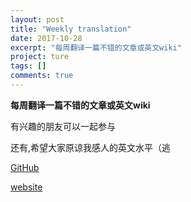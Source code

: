 ```yaml
---
layout: post
title: "Weekly translation"
date: 2017-10-28
excerpt: "每周翻译一篇不错的文章或英文wiki"
project: ture
tags: []
comments: true
---
```


**每周翻译一篇不错的文章或英文wiki**

有兴趣的朋友可以一起参与

还有,希望大家原谅我感人的英文水平（逃

[GitHub](https://github.com/Aquilao/Weekly-translation)

[website](https://aquilao.github.io/Weekly-translation)
